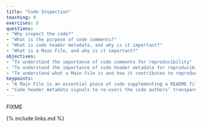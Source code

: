 ```yaml
---
title: "Code Inspection"
teaching: 0
exercises: 0
questions:
- "Why inspect the code?"
- "What is the purpose of code comments?"
- "What is code header metadata, and why is it important?"
- "What is a Main File, and why is it important?"
objectives:
- "To understand the importance of code comments for reproducibility"
- "To understand the importance of code header metadata for reproducibility"
- "To understand what a Main File is and how it contributes to reproducibility"
keypoints:
- "A Main File is an essential piece of code supplementing a README file and often the starting point in a fully automated push-button replication.  A must-have in reproducibility packages that have more than one program file."
- "Code header metadata signals to re-users the code authors’ transparency and willingness to be contacted, identifies the appropriate computing environment to run the analysis, and permission to use the code(s)."
---
```

FIXME

{% include links.md %}


